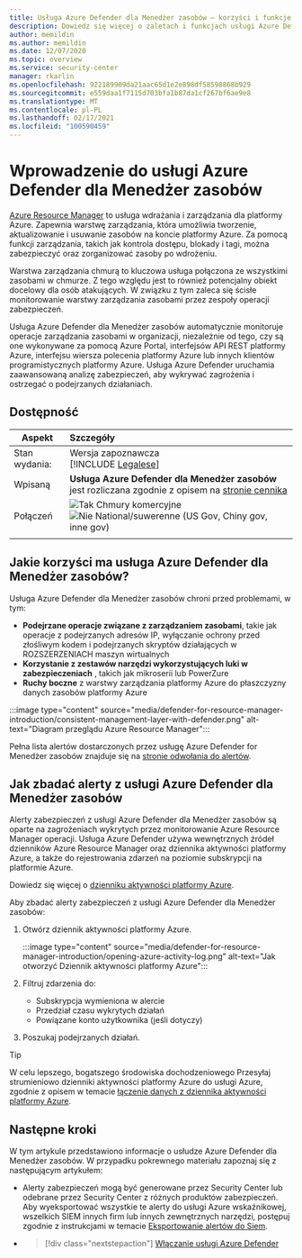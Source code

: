 ```yaml
---
title: Usługa Azure Defender dla Menedżer zasobów — korzyści i funkcje
description: Dowiedz się więcej o zaletach i funkcjach usługi Azure Defender dla Menedżer zasobów
author: memildin
ms.author: memildin
ms.date: 12/07/2020
ms.topic: overview
ms.service: security-center
manager: rkarlin
ms.openlocfilehash: 922189909da21aac65d1e2e898df58598868b929
ms.sourcegitcommit: e559daa1f7115d703bfa1b87da1cf267bf6ae9e8
ms.translationtype: MT
ms.contentlocale: pl-PL
ms.lasthandoff: 02/17/2021
ms.locfileid: "100590459"
---
```

# <a name="introduction-to-azure-defender-for-resource-manager"></a>Wprowadzenie do usługi Azure Defender dla Menedżer zasobów

[Azure Resource Manager](../azure-resource-manager/management/overview.md) to usługa wdrażania i zarządzania dla platformy Azure. Zapewnia warstwę zarządzania, która umożliwia tworzenie, aktualizowanie i usuwanie zasobów na koncie platformy Azure. Za pomocą funkcji zarządzania, takich jak kontrola dostępu, blokady i tagi, można zabezpieczyć oraz zorganizować zasoby po wdrożeniu.

Warstwa zarządzania chmurą to kluczowa usługa połączona ze wszystkimi zasobami w chmurze. Z tego względu jest to również potencjalny obiekt docelowy dla osób atakujących. W związku z tym zaleca się ścisłe monitorowanie warstwy zarządzania zasobami przez zespoły operacji zabezpieczeń. 

Usługa Azure Defender dla Menedżer zasobów automatycznie monitoruje operacje zarządzania zasobami w organizacji, niezależnie od tego, czy są one wykonywane za pomocą Azure Portal, interfejsów API REST platformy Azure, interfejsu wiersza polecenia platformy Azure lub innych klientów programistycznych platformy Azure. Usługa Azure Defender uruchamia zaawansowaną analizę zabezpieczeń, aby wykrywać zagrożenia i ostrzegać o podejrzanych działaniach.

## <a name="availability"></a>Dostępność

|Aspekt|Szczegóły|
|----|:----|
|Stan wydania:|Wersja zapoznawcza<br>[!INCLUDE [Legalese](../../includes/security-center-preview-legal-text.md)] |
|Wpisaną|**Usługa Azure Defender dla Menedżer zasobów** jest rozliczana zgodnie z opisem na [stronie cennika](security-center-pricing.md)|
|Połączeń|![Tak](./media/icons/yes-icon.png) Chmury komercyjne<br>![Nie](./media/icons/no-icon.png) National/suwerenne (US Gov, Chiny gov, inne gov)|
|||

## <a name="what-are-the-benefits-of-azure-defender-for-resource-manager"></a>Jakie korzyści ma usługa Azure Defender dla Menedżer zasobów?

Usługa Azure Defender dla Menedżer zasobów chroni przed problemami, w tym:

- **Podejrzane operacje związane z zarządzaniem zasobami**, takie jak operacje z podejrzanych adresów IP, wyłączanie ochrony przed złośliwym kodem i podejrzanych skryptów działających w ROZSZERZENIACH maszyn wirtualnych
- **Korzystanie z zestawów narzędzi wykorzystujących luki w zabezpieczeniach** , takich jak mikroserii lub PowerZure
- **Ruchy boczne** z warstwy zarządzania platformy Azure do płaszczyzny danych zasobów platformy Azure

:::image type="content" source="media/defender-for-resource-manager-introduction/consistent-management-layer-with-defender.png" alt-text="Diagram przeglądu Azure Resource Manager":::

Pełna lista alertów dostarczonych przez usługę Azure Defender for Menedżer zasobów znajduje się na [stronie odwołania do alertów](alerts-reference.md#alerts-resourcemanager).


 ## <a name="how-to-investigate-alerts-from-azure-defender-for-resource-manager"></a>Jak zbadać alerty z usługi Azure Defender dla Menedżer zasobów

Alerty zabezpieczeń z usługi Azure Defender dla Menedżer zasobów są oparte na zagrożeniach wykrytych przez monitorowanie Azure Resource Manager operacji. Usługa Azure Defender używa wewnętrznych źródeł dzienników Azure Resource Manager oraz dziennika aktywności platformy Azure, a także do rejestrowania zdarzeń na poziomie subskrypcji na platformie Azure.

Dowiedz się więcej o [dzienniku aktywności platformy Azure](../azure-monitor/essentials/activity-log.md).

Aby zbadać alerty zabezpieczeń z usługi Azure Defender dla Menedżer zasobów:

1. Otwórz dziennik aktywności platformy Azure.

    :::image type="content" source="media/defender-for-resource-manager-introduction/opening-azure-activity-log.png" alt-text="Jak otworzyć Dziennik aktywności platformy Azure":::

1. Filtruj zdarzenia do:
    - Subskrypcja wymieniona w alercie
    - Przedział czasu wykrytych działań
    - Powiązane konto użytkownika (jeśli dotyczy)

1. Poszukaj podejrzanych działań.

> [!TIP]
> W celu lepszego, bogatszego środowiska dochodzeniowego Przesyłaj strumieniowo dzienniki aktywności platformy Azure do usługi Azure, zgodnie z opisem w temacie [łączenie danych z dziennika aktywności platformy Azure](../sentinel/connect-azure-activity.md).



## <a name="next-steps"></a>Następne kroki

W tym artykule przedstawiono informacje o usłudze Azure Defender dla Menedżer zasobów. W przypadku pokrewnego materiału zapoznaj się z następującym artykułem: 

- Alerty zabezpieczeń mogą być generowane przez Security Center lub odebrane przez Security Center z różnych produktów zabezpieczeń. Aby wyeksportować wszystkie te alerty do usługi Azure wskaźnikowej, wszelkich SIEM innych firm lub innych zewnętrznych narzędzi, postępuj zgodnie z instrukcjami w temacie [Eksportowanie alertów do Siem](continuous-export.md).

- > [!div class="nextstepaction"]
    > [Włączanie usługi Azure Defender](security-center-pricing.md#enable-azure-defender)